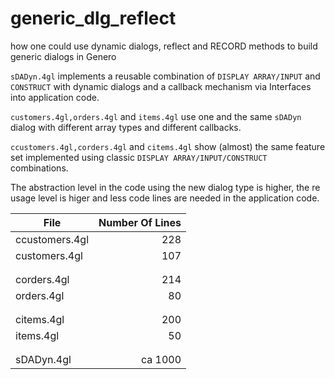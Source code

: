# generic_dlg_reflect
how one could use dynamic dialogs, reflect and RECORD methods to build generic dialogs in Genero

`sDADyn.4gl` implements a reusable combination of `DISPLAY ARRAY/INPUT` and `CONSTRUCT` with dynamic dialogs and a callback mechanism via Interfaces into application code.

`customers.4gl,orders.4gl` and `items.4gl` use one and the same `sDADyn` dialog with different array types and different callbacks.

`ccustomers.4gl,corders.4gl` and `citems.4gl` show (almost) the same feature set implemented using classic `DISPLAY ARRAY/INPUT/CONSTRUCT` combinations.

The abstraction level in the code using the new dialog type is higher, the re usage level is higer and less code lines are needed in the application code.

| File          | Number Of Lines  |
| ------------- | ----------------:|
| ccustomers.4gl|              228 |
| customers.4gl |              107 |
|               |                  |
|               |                  |
| corders.4gl   |              214 |
| orders.4gl    |               80 |
|               |                  |
|               |                  |
| citems.4gl    |              200 |
| items.4gl     |               50 |
|               |                  |
|               |                  |
| sDADyn.4gl    |          ca 1000 |
